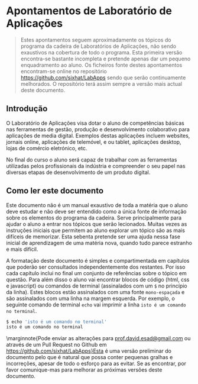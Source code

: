 
# Apontamentos de Laboratório de Aplicações

> Estes apontamentos seguem aproximadamente os tópicos do programa da cadeira de Laboratórios de Aplicações, não sendo exaustivos na cobertura de todo o programa. Esta primeira versão encontra-se bastante incompleta e pretende apenas dar um pequeno enquadramento ao aluno. Os ficheiros fonte destes apontamentos encontram-se online no repositório https://github.com/sixhat/LabApps sendo que serão continuamente melhorados. O repositório terá assim sempre a versão mais actual deste documento.

## Introdução
O Laboratório de Aplicações visa dotar o aluno de competências básicas nas ferramentas de gestão, produção e desenvolvimento colaborativo para aplicações de media digital. Exemplos destas aplicações incluem websites, jornais online, aplicações de telemóvel, e ou tablet, aplicações desktop, lojas de comércio eletrónico, etc.

No final do curso o aluno será capaz de trabalhar com as ferramentas utilizadas pelos profissionais da indústria e compreender o seu papel nas diversas etapas de desenvolvimento de um produto digital.

## Como ler este documento

Este documento não é um manual exaustivo de toda a matéria que o aluno deve estudar e não deve ser entendido como a única fonte de informação sobre os elementos do programa da cadeira. Serve principalmente para ajudar o aluno a entrar nos tópicos que serão lecionados. Muitas vezes as instruções iniciais que permitem ao aluno explorar um tópico são as mais difíceis de memorizar. Esta sebenta pretende ser uma ajuda nessa fase inicial de aprendizagem de uma matéria nova, quando tudo parece estranho e mais difícil.

A formatação deste documento é simples e compartimentada em capítulos que poderão ser consultados independentemente dos restantes. Por isso cada capítulo inclui no final um conjunto de referências sobre o tópico em questão. Para além disso o aluno vai encontrar blocos de código (html, css e javascript) ou comandos de terminal (assinalados com um `$` no princípio da linha). Estes blocos estão assinalados com uma fonte `mono-espaçada` e são assinalados com uma linha na margem esquerda. Por exemplo, o seguinte comando de terminal `echo` vai imprimir a linha `isto é um comando no terminal`.

```bash
$ echo 'isto é um comando no terminal'
isto é um comando no terminal
```

\marginnote{Pode enviar as alterações para <prof.david.esad@gmail.com> ou através de um Pull Request no Github em https://github.com/sixhat/LabApps}Esta é uma versão preliminar do documento pelo que é natural que possa conter pequenas gralhas e incorreções, apesar de todo o esforço para as evitar. Se as encontrar, por favor comunique-mas para melhorar as próximas versões deste documento.



